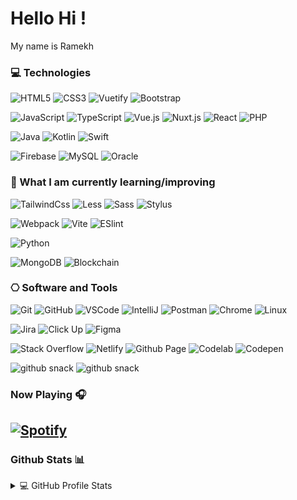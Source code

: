 # Hello Hi ! 

My name is Ramekh

### 💻 Technologies 

<a name="learning-now"></a>
  ![HTML5](https://img.shields.io/badge/-HTML5-%23E44D27?style=flat-square&logo=html5&logoColor=ffffff)
  ![CSS3](https://img.shields.io/badge/-CSS3-%231572B6?style=flat-square&logo=css3)
  ![Vuetify](https://img.shields.io/badge/-Vuetify-1867C0?style=flat-square&logo=vuetify)
  ![Bootstrap](https://img.shields.io/badge/-Bootstrap-7d11f8?style=flat-square&logo=bootstrap&logoColor=white)
  
  
  ![JavaScript](https://img.shields.io/badge/-JavaScript-%23FFCA28?style=flat-square&logo=javascript&logoColor=black)
  ![TypeScript](https://img.shields.io/badge/-TypeScript-007ACC?style=flat-square&logo=typescript&logoColor=white)
  ![Vue.js](https://img.shields.io/badge/-Vue.js-0ca660?style=flat-square&logo=vuedotjs&logoColor=white)
  ![Nuxt.js](https://img.shields.io/badge/-Nuxt.js-02b56c?style=flat-square&logo=nuxtdotjs&logoColor=black)
  ![React](https://img.shields.io/badge/-React-61DAFB?style=flat-square&logo=react&logoColor=black)
  ![PHP](https://img.shields.io/badge/-PHP-777BB4?style=flat-square&logo=php&logoColor=white)
  
  ![Java](https://img.shields.io/badge/Java-%23F05138?style=flat-square&logo=java)
  ![Kotlin]( https://img.shields.io/badge/Kotlin-%237F52FF?style=flat-square&logo=kotlin&logoColor=white)
  ![Swift]( https://img.shields.io/badge/Swift-%23F05138?style=flat-square&logo=swift&logoColor=white)
  
  ![Firebase](https://img.shields.io/badge/Firebase-%23FFCA28?style=flat-square&logo=firebase&logoColor=black)
  ![MySQL](https://img.shields.io/badge/MySQL-%234479A1?style=flat-square&logo=mysql&logoColor=white)
  ![Oracle](https://img.shields.io/badge/Oracle-F80000?style=flat-square&logo=oracle)
   
### 📖 What I am currently learning/improving 
  
  ![TailwindCss](https://img.shields.io/badge/-TailwindCss-%2306B6D4?style=flat-square&logo=tailwindcss&logoColor=white)
  ![Less](https://img.shields.io/badge/-Less-%231d365d?style=flat-square&logo=less&logoColor=ffffff)
  ![Sass](https://img.shields.io/badge/-Sass-%23CC6699?style=flat-square&logo=sass&logoColor=ffffff)
  ![Stylus](https://img.shields.io/badge/-Stylus-%23333333?style=flat-square&logo=stylus)
  
  ![Webpack](https://img.shields.io/badge/-Webpack-blue?style=flat-square&logo=webpack&logoColor=black&logoColor=white)
  ![Vite](https://img.shields.io/badge/-Vite-%23646CFF?style=flat-square&logo=vite&logoColor=ffffff)
  ![ESlint](https://img.shields.io/badge/-ESLint-%234B32C3?style=flat-square&logo=eslint)
  
  ![Python](https://img.shields.io/badge/-Python-3776AB?style=flat-square&logo=Python&logoColor=white)
  
  ![MongoDB](https://img.shields.io/badge/-MongoDB-47A248?style=flat-square&logo=mongodb&logoColor=white)
  ![Blockchain](https://img.shields.io/badge/Blockchain-%231755b8?style=flat-square&logo=blockchaindotcom&logoColor=white)
  
### ⎔ Software and Tools

  ![Git](https://img.shields.io/badge/-Git-%23f84e28?style=flat-square&logo=git&logoColor=white)
  ![GitHub](https://img.shields.io/badge/-GitHub-%23238636?style=flat-square&logo=github)
  ![VSCode](https://img.shields.io/badge/-VS%20Code-007ACC?style=flat-square&logo=visual-studio-code)
  ![IntelliJ](https://img.shields.io/badge/-IntelliJ%20IDEA-%23ff2757?style=flat-square&logo=intellijidea&logoColor=blac)
  ![Postman](https://img.shields.io/badge/Postman-FF6C37?style=flat-square&logo=postman&logoColor=white)
  ![Chrome](https://img.shields.io/badge/Colab-00b56a.svg?logo=google-colab&logoColor=white)
  ![Linux](https://img.shields.io/badge/Linux-FCC624?style=flat-square&logo=linux&logoColor=black)
  
  ![Jira](https://img.shields.io/badge/-Jira-2584ff?style=flat-square&logo=jira&logoColor=ffffff)
  ![Click Up](https://img.shields.io/badge/-Click%20Up-%237B68EE?style=flat-square&logo=clickup&logoColor=white)
  ![Figma](https://img.shields.io/badge/Figma-F24E1E?style=flat-square&logo=figma&logoColor=white)
  
  ![Stack Overflow](https://img.shields.io/badge/-Stack%20Overflow-FE7A16?logo=stack-overflow&logoColor=black)
  ![Netlify](https://img.shields.io/badge/-Netlify-%2300C7B7?style=flat-square&logo=netlify&logoColor=white)
  ![Github Page](https://img.shields.io/badge/GitHub%20Pages-%23327FC7.svg?style=flat-square&logo=github)
  ![Codelab](https://img.shields.io/badge/Colab-00b56a.svg?logo=google-colab&logoColor=white)
  ![Codepen](https://img.shields.io/badge/Codepen-blue.svg?logo=codepen&logoColor=white)

<!-- <p>
    <a href="https://github.com/search?q=user%3ADenverCoder1+is%3Arepo+language%3Acss">
      <img alt="CSS" src="https://img.shields.io/badge/CSS%20-%231572B6.svg?logo=css3&logoColor=white"></a>
    <a href="https://github.com/search?q=user%3ADenverCoder1+is%3Arepo+language%3Ahtml">
      <img alt="HTML" src="https://img.shields.io/badge/HTML%20-%23E34F26.svg?logo=html5&logoColor=white"></a>
    <a href="https://github.com/search?q=user%3ADenverCoder1+is%3Arepo+language%3Ajava">
      <img alt="Java" src="https://img.shields.io/badge/Java-%23007396.svg?logo=java&logoColor=white"></a>
    <a href="https://github.com/search?q=user%3ADenverCoder1+is%3Arepo+language%3Ajavascript">
      <img alt="JavaScript" src="https://img.shields.io/badge/JavaScript%20-%23F7DF1E.svg?logo=javascript&logoColor=black"></a>
    <a href="https://github.com/search?q=user%3ADenverCoder1+is%3Arepo+language%3Ajavascript">
     <img alt="NodeJS" src="https://img.shields.io/badge/Node.js%20-%2343853D.svg?logo=node.js&logoColor=white"></a>
    <a href="https://github.com/search?q=user%3ADenverCoder1+is%3Arepo+language%3Aphp">
      <img alt="PHP" src="https://img.shields.io/badge/PHP-%23777BB4.svg?logo=php&logoColor=white"></a>
    <a href="https://github.com/search?q=user%3ADenverCoder1+is%3Arepo+language%3Apython">
      <img alt="Python" src="https://img.shields.io/badge/Python%20-%2314354C.svg?logo=python&logoColor=white"></a>
    <a href="https://github.com/search?q=user%3ADenverCoder1+is%3Arepo+language%3Asql">
      <img alt="SQL" src="https://img.shields.io/badge/SQL%20-%23025E8C.svg?logo=amazon-dynamodb&logoColor=white"></a>
</p> -->


<!--   ### 👨‍💻 Briefs

```TypeScript
const remekh = {
    pronouns: 'he' | 'him',
    code: [TypeScript, Javascript, Vuetify],
    askMeAbout: ['Web Development', 'Web 3', 'music', '!coffee'],
    technologies: {
        frontEnd: {
            css: ["vuetify", "bootstrap"]
        },
        backEnd: {
            js: ['firebase', 'node', 'express']
        }        
    }
};
``` -->

![github snack](https://raw.githubusercontent.com/platane/platane/output/github-contribution-grid-snake-dark.svg#gh-dark-mode-only)
![github snack](https://raw.githubusercontent.com/platane/platane/output/github-contribution-grid-snake.svg#gh-light-mode-only)


  ### Now Playing 🎧

[![Spotify](https://github-readme-remake.vercel.app/api/spotify)](https://open.spotify.com/user/317cvejidxop75kruvmfomqtxs7q)
---

  ### Github Stats 📊

<details> 
  <summary>💻 GitHub Profile Stats</summary>
  <br/>
  <a href="https://github.com/anuraghazra/github-readme-stats">
    <img alt="Yashita's Github Stats" src="https://github-readme-stats.vercel.app/api?username=RamekhCHHOENG&show_icons=true&count_private=true&theme=react&hide_border=true&bg_color=1F222E&title_color=F85D7F&icon_color=F8D866" height="192px"/></a>
  <a href="https://github.com/anuraghazra/github-readme-stats">
    <img alt="Yashita's Top Languages" src="https://github-readme-stats.vercel.app/api/top-langs/?username=RamekhCHHOENG&langs_count=8&layout=compact&theme=react&hide_border=true&bg_color=1F222E&title_color=F85D7F&icon_color=F8D866" height="192px"/>
  </a>
</details>
